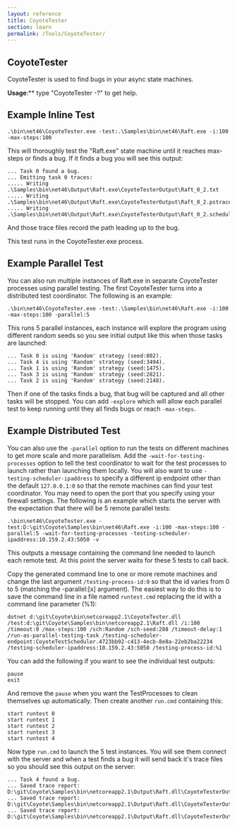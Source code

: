 ```yaml
---
layout: reference
title: CoyoteTester
section: learn
permalink: /Tools/CoyoteTester/
---
```


## CoyoteTester

CoyoteTester is used to find bugs in your async state machines.

**Usage**:** type "CoyoteTester -?" to get help.

## Example Inline Test

```
.\bin\net46\CoyoteTester.exe -test:.\Samples\bin\net46\Raft.exe -i:100 -max-steps:100
```

This will thoroughly test the "Raft.exe" state machine until it reaches max-steps or finds a bug.
If it finds a bug you will see this output:

```
... Task 0 found a bug.
... Emitting task 0 traces:
..... Writing .\Samples\bin\net46\Output\Raft.exe\CoyoteTesterOutput\Raft_0_2.txt
..... Writing .\Samples\bin\net46\Output\Raft.exe\CoyoteTesterOutput\Raft_0_2.pstrace
..... Writing .\Samples\bin\net46\Output\Raft.exe\CoyoteTesterOutput\Raft_0_2.schedule
```

And those trace files record the path leading up to the bug.

This test runs in the CoyoteTester.exe process.

## Example Parallel Test

You can also run multiple instances of Raft.exe in separate CoyoteTester processes using parallel testing.
The first CoyoteTester turns into a distributed test coordinator.  The following is an example:

```
.\bin\net46\CoyoteTester.exe -test:.\Samples\bin\net46\Raft.exe -i:100 -max-steps:100 -parallel:5
```

This runs 5 parallel instances, each instance will explore the program using different random seeds so
you see initial output like this when those tasks are launched:

```
... Task 0 is using 'Random' strategy (seed:802).
... Task 4 is using 'Random' strategy (seed:3494).
... Task 1 is using 'Random' strategy (seed:1475).
... Task 3 is using 'Random' strategy (seed:2821).
... Task 2 is using 'Random' strategy (seed:2148).
```

Then if one of the tasks finds a bug, that bug will be captured and all other tasks will be stopped.
You can add `-explore` which will allow each parallel test to keep running until they all finds bugs
or reach `-max-steps`.


## Example Distributed Test

You can also use the `-parallel` option to run the tests on different machines to get more scale and
more parallelism.  Add the `-wait-for-testing-processes` option to tell the test coordinator to wait
for the test processes to launch rather than launching them locally. You will also want to use
`-testing-scheduler-ipaddress` to specify a different ip endpoint other than the default `127.0.0.1:0`
so that the remote machines can find your test coordinator.  You may need to open the port that you
specify using your firewall settings.  The following is an example which starts the server with the
expectation that there will be 5 remote parallel tests:

```
.\bin\net46\CoyoteTester.exe -test:D:\git\Coyote\Samples\bin\net46\Raft.exe -i:100 -max-steps:100 -parallel:5 -wait-for-testing-processes -testing-scheduler-ipaddress:10.159.2.43:5050 -v
```

This outputs a message containing the command line needed to launch each remote test.  At this point
the server waits for these 5 tests to call back.

Copy the generated command line to one or more remote machines and change the last argument
`/testing-process-id:0` so that the id varies from 0 to 5 (matching the -parallel:[x] argument).
The easiest way to do this is to save the command line in a file named `runtest.cmd` replacing the
id with a command line parameter (%1):
```
dotnet d:\git\Coyote\bin\netcoreapp2.1\CoyoteTester.dll /test:d:\git\Coyote\Samples\bin\netcoreapp2.1\Raft.dll /i:100 /timeout:0 /max-steps:100 /sch:Random /sch-seed:288 /timeout-delay:1 /run-as-parallel-testing-task /testing-scheduler-endpoint:CoyoteTestScheduler.4723bb92-c413-4ecb-8e8a-22eb2ba22234 /testing-scheduler-ipaddress:10.159.2.43:5050 /testing-process-id:%1
```

You can add the following if you want to see the individual test outputs:
```
pause
exit
```
And remove the `pause` when you want the TestProcesses to clean themselves up automatically.  Then
create another `run.cmd` containing this:
```
start runtest 0
start runtest 1
start runtest 2
start runtest 3
start runtest 4
```

Now type `run.cmd` to launch the 5 test instances.  You will see them connect with the server and
when a test finds a bug it will send back it's trace files so you should see this output on the
server:

```
... Task 4 found a bug.
... Saved trace report: D:\git\Coyote\Samples\bin\netcoreapp2.1\Output\Raft.dll\CoyoteTesterOutput\Raft_4_1.txt
... Saved trace report: D:\git\Coyote\Samples\bin\netcoreapp2.1\Output\Raft.dll\CoyoteTesterOutput\Raft_4_1.pstrace
... Saved trace report: D:\git\Coyote\Samples\bin\netcoreapp2.1\Output\Raft.dll\CoyoteTesterOutput\Raft_4_1.schedule
```
